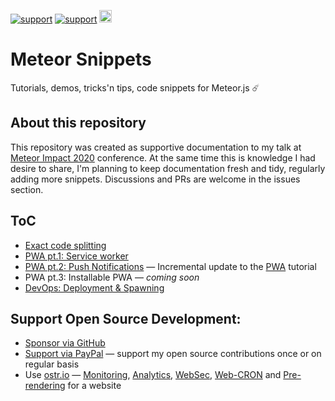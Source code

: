 [![support](https://img.shields.io/badge/support-GitHub-white)](https://github.com/sponsors/dr-dimitru)
[![support](https://img.shields.io/badge/support-PayPal-white)](https://paypal.me/veliovgroup)
<a href="https://ostr.io/info/built-by-developers-for-developers">
  <img src="https://ostr.io/apple-touch-icon-60x60.png" height="20">
</a>

# Meteor Snippets

Tutorials, demos, tricks'n tips, code snippets for Meteor.js ☄️

## About this repository

This repository was created as supportive documentation to my talk at [Meteor Impact 2020](https://impact.meteor.com) conference. At the same time this is knowledge I had desire to share, I'm planning to keep documentation fresh and tidy, regularly adding more snippets. Discussions and PRs are welcome in the issues section.

## ToC

- [Exact code splitting](https://github.com/veliovgroup/meteor-snippets/tree/main/exact-code-splitting#meteorjs-exact-code-splitting)
- [PWA pt.1: Service worker](https://github.com/veliovgroup/meteor-snippets/tree/main/pwa#pwa)
- [PWA pt.2: Push Notifications](https://github.com/veliovgroup/meteor-snippets/tree/main/pwa-push-notifications) — Incremental update to the [PWA](https://github.com/veliovgroup/meteor-snippets/tree/main/pwa#pwa) tutorial
- PWA pt.3: Installable PWA — *coming soon*
- [DevOps: Deployment & Spawning](https://github.com/veliovgroup/meteor-snippets/tree/main/devops)

## Support Open Source Development:

- [Sponsor via GitHub](https://github.com/sponsors/dr-dimitru)
- [Support via PayPal](https://paypal.me/veliovgroup) — support my open source contributions once or on regular basis
- Use [ostr.io](https://ostr.io) — [Monitoring](https://snmp-monitoring.com), [Analytics](https://ostr.io/info/web-analytics), [WebSec](https://domain-protection.info), [Web-CRON](https://web-cron.info) and [Pre-rendering](https://prerendering.com) for a website
